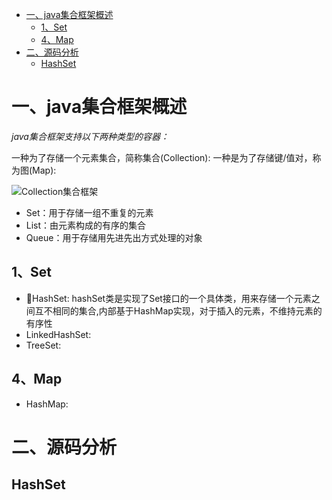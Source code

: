 <!-- TOC -->

- [一、java集合框架概述](#一java集合框架概述)
    - [1、Set](#1set)
    - [4、Map](#4map)
- [二、源码分析](#二源码分析)
    - [HashSet](#hashset)

<!-- /TOC -->
# 一、java集合框架概述 #

*java集合框架支持以下两种类型的容器：*

一种为了存储一个元素集合，简称集合(Collection): 
一种是为了存储键/值对，称为图(Map):

![Collection集合框架](https://github.com/Aroue/Lee-notes/blob/master/images/Collection.png)

* Set：用于存储一组不重复的元素
* List：由元素构成的有序的集合
* Queue：用于存储用先进先出方式处理的对象


## 1、Set ##
* HashSet: hashSet类是实现了Set接口的一个具体类，用来存储一个元素之间互不相同的集合,内部基于HashMap实现，对于插入的元素，不维持元素的有序性
* LinkedHashSet: 
* TreeSet: 

## 4、Map ##
* HashMap: 

# 二、源码分析 #



## HashSet ##
